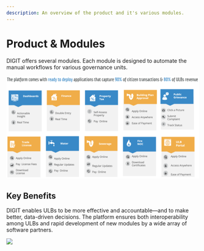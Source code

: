 ```yaml
---
description: An overview of the product and it's various modules.
---
```


# Product & Modules

DIGIT offers several modules. Each module is designed to automate the manual workflows for various governance units.

![](../.gitbook/assets/image%20%2827%29%20%287%29%20%288%29.png)

## Key Benefits

DIGIT enables ULBs to be more effective and accountable—and to make better, data-driven decisions. The platform ensures both interoperability among ULBs and rapid development of new modules by a wide array of software partners.

![](../.gitbook/assets/digit-_-indias-largest-open-source-platform-for-e.png)

